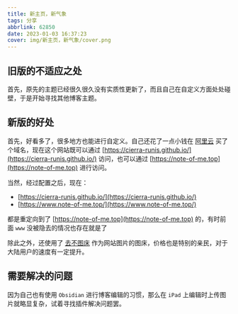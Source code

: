 ```yaml
---
title: 新主页，新气象
tags: 分享
abbrlink: 62850
date: 2023-01-03 16:37:23
cover: img/新主页，新气象/cover.png
---
```


## 旧版的不适应之处

首先，原先的主题已经很久很久没有实质性更新了，而且自己在自定义方面处处碰壁，于是开始寻找其他博客主题。

## 新版的好处

首先，好看多了，很多地方也能进行自定义。自己还花了一点小钱在 [阿里云](https://www.aliyun.com/) 买了个域名，现在这个网站既可以通过 [https://cierra-runis.github.io/](https://cierra-runis.github.io/) 访问，也可以通过 [https://note-of-me.top](https://note-of-me.top) 进行访问。

当然，经过配置之后，现在：

- [https://cierra-runis.github.io/](https://cierra-runis.github.io/)
- [https://www.note-of-me.top/](https://www.note-of-me.top/)

都是重定向到了 [https://note-of-me.top](https://note-of-me.top) 的，有时前面 `www` 没被隐去的情况也存在就是了

除此之外，还使用了 [去不图床](https://7bu.top/) 作为网站图片的图床，价格也是特别的亲民，对于大陆用户的速度有一定提升。

## 需要解决的问题

因为自己也有使用 `Obsidian` 进行博客编辑的习惯，那么在 `iPad` 上编辑时上传图片就略显复杂，试着寻找插件解决问题罢。
